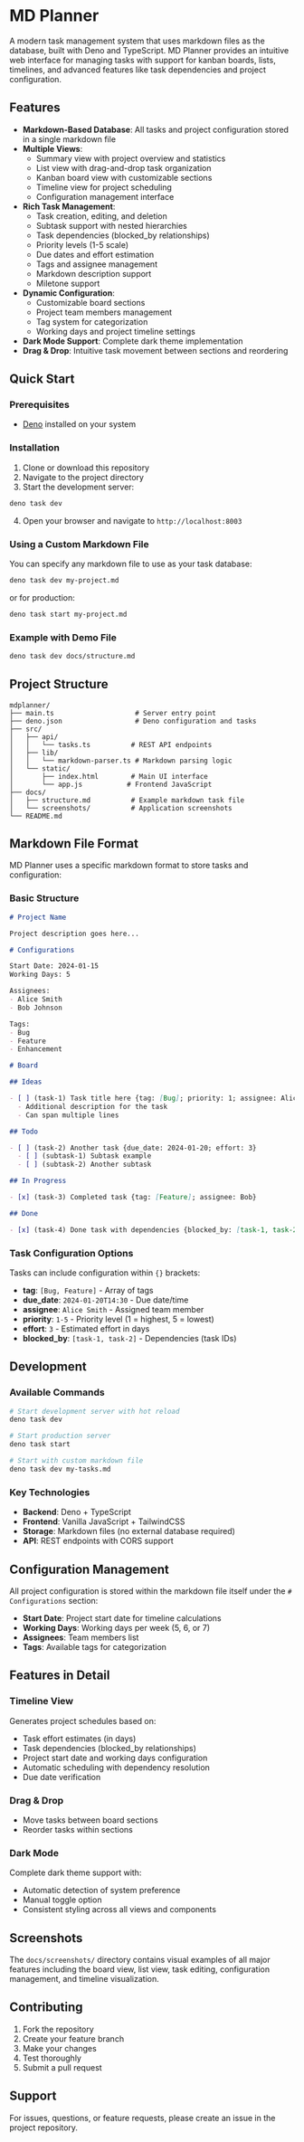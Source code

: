 # MD Planner

A modern task management system that uses markdown files as the database, built with Deno and TypeScript. MD Planner provides an intuitive web interface for managing tasks with support for kanban boards, lists, timelines, and advanced features like task dependencies and project configuration.

## Features

- **Markdown-Based Database**: All tasks and project configuration stored in a single markdown file
- **Multiple Views**:
  - Summary view with project overview and statistics
  - List view with drag-and-drop task organization
  - Kanban board view with customizable sections
  - Timeline view for project scheduling
  - Configuration management interface
- **Rich Task Management**:
  - Task creation, editing, and deletion
  - Subtask support with nested hierarchies
  - Task dependencies (blocked_by relationships)
  - Priority levels (1-5 scale)
  - Due dates and effort estimation
  - Tags and assignee management
  - Markdown description support
  - Miletone support
- **Dynamic Configuration**:
  - Customizable board sections
  - Project team members management
  - Tag system for categorization
  - Working days and project timeline settings
- **Dark Mode Support**: Complete dark theme implementation
- **Drag & Drop**: Intuitive task movement between sections and reordering

## Quick Start

### Prerequisites

- [Deno](https://deno.land/) installed on your system

### Installation

1. Clone or download this repository
2. Navigate to the project directory
3. Start the development server:

```bash
deno task dev
```

4. Open your browser and navigate to `http://localhost:8003`

### Using a Custom Markdown File

You can specify any markdown file to use as your task database:

```bash
deno task dev my-project.md
```

or for production:

```bash
deno task start my-project.md
```

### Example with Demo File

```bash
deno task dev docs/structure.md
```

## Project Structure

```
mdplanner/
├── main.ts                    # Server entry point
├── deno.json                  # Deno configuration and tasks
├── src/
│   ├── api/
│   │   └── tasks.ts          # REST API endpoints
│   ├── lib/
│   │   └── markdown-parser.ts # Markdown parsing logic
│   └── static/
│       ├── index.html        # Main UI interface
│       └── app.js           # Frontend JavaScript
├── docs/
│   ├── structure.md          # Example markdown task file
│   └── screenshots/          # Application screenshots
└── README.md
```

## Markdown File Format

MD Planner uses a specific markdown format to store tasks and configuration:

### Basic Structure

```markdown
# Project Name

Project description goes here...

# Configurations

Start Date: 2024-01-15
Working Days: 5

Assignees:
- Alice Smith
- Bob Johnson

Tags:
- Bug
- Feature
- Enhancement

# Board

## Ideas

- [ ] (task-1) Task title here {tag: [Bug]; priority: 1; assignee: Alice}
  - Additional description for the task
  - Can span multiple lines

## Todo

- [ ] (task-2) Another task {due_date: 2024-01-20; effort: 3}
  - [ ] (subtask-1) Subtask example
  - [ ] (subtask-2) Another subtask

## In Progress

- [x] (task-3) Completed task {tag: [Feature]; assignee: Bob}

## Done

- [x] (task-4) Done task with dependencies {blocked_by: [task-1, task-2]}
```

### Task Configuration Options

Tasks can include configuration within `{}` brackets:

- **tag**: `[Bug, Feature]` - Array of tags
- **due_date**: `2024-01-20T14:30` - Due date/time
- **assignee**: `Alice Smith` - Assigned team member
- **priority**: `1-5` - Priority level (1 = highest, 5 = lowest)
- **effort**: `3` - Estimated effort in days
- **blocked_by**: `[task-1, task-2]` - Dependencies (task IDs)

## Development

### Available Commands

```bash
# Start development server with hot reload
deno task dev

# Start production server
deno task start

# Start with custom markdown file
deno task dev my-tasks.md
```

### Key Technologies

- **Backend**: Deno + TypeScript
- **Frontend**: Vanilla JavaScript + TailwindCSS
- **Storage**: Markdown files (no external database required)
- **API**: REST endpoints with CORS support

## Configuration Management

All project configuration is stored within the markdown file itself under the `# Configurations` section:

- **Start Date**: Project start date for timeline calculations
- **Working Days**: Working days per week (5, 6, or 7)
- **Assignees**: Team members list
- **Tags**: Available tags for categorization

## Features in Detail

### Timeline View

Generates project schedules based on:
- Task effort estimates (in days)
- Task dependencies (blocked_by relationships)
- Project start date and working days configuration
- Automatic scheduling with dependency resolution
- Due date verification

### Drag & Drop

- Move tasks between board sections
- Reorder tasks within sections

### Dark Mode

Complete dark theme support with:
- Automatic detection of system preference
- Manual toggle option
- Consistent styling across all views and components

## Screenshots

The `docs/screenshots/` directory contains visual examples of all major features including the board view, list view, task editing, configuration management, and timeline visualization.

## Contributing

1. Fork the repository
2. Create your feature branch
3. Make your changes
4. Test thoroughly
5. Submit a pull request

## Support

For issues, questions, or feature requests, please create an issue in the project repository.
